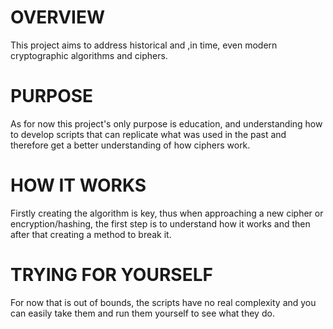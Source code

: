 # OVERVIEW
This project aims to address historical and ,in time, even modern cryptographic algorithms and ciphers.

# PURPOSE
As for now this project's only purpose is education, and understanding how to develop scripts that can replicate what was used in the past and therefore get a better understanding of how ciphers work.

# HOW IT WORKS
Firstly creating the algorithm is key, thus when approaching a new cipher or encryption/hashing, the first step is to understand how it works and then after that creating a method to break it. 

# TRYING FOR YOURSELF
For now that is out of bounds, the scripts have no real complexity and you can easily take them and run them yourself to see what they do. 

